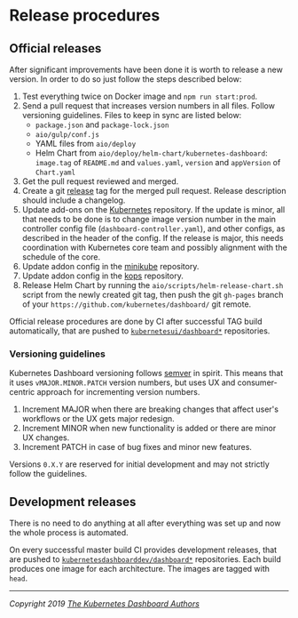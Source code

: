 # Release procedures

## Official releases

After significant improvements have been done it is worth to release a new version. In order to do so just follow the steps described below:

1. Test everything twice on Docker image and `npm run start:prod`.
2. Send a pull request that increases version numbers in all files. Follow versioning guidelines. Files to keep in sync are listed below:
    * `package.json` and `package-lock.json`
    * `aio/gulp/conf.js`
    * YAML files from `aio/deploy`
    * Helm Chart from `aio/deploy/helm-chart/kubernetes-dashboard`: `image.tag` of `README.md` and `values.yaml`, `version` and `appVersion` of `Chart.yaml`
3. Get the pull request reviewed and merged.
4. Create a git [release](https://github.com/kubernetes/dashboard/releases/) tag for the merged pull request. Release description should include a changelog.
5. Update add-ons on the [Kubernetes](https://github.com/kubernetes/kubernetes/tree/master/cluster/addons/dashboard) repository. If the update is minor, all that needs to be done is to change image version number in the main controller config file (`dashboard-controller.yaml`), and other configs, as described in the header of the config. If the release is major, this needs coordination with Kubernetes core team and possibly alignment with the schedule of the core.
6. Update addon config in the [minikube](https://github.com/kubernetes/minikube/tree/master/deploy/addons) repository.
7. Update addon config in the [kops](https://github.com/kubernetes/kops/tree/master/addons/kubernetes-dashboard) repository.
8. Release Helm Chart by running the `aio/scripts/helm-release-chart.sh` script from the newly created git tag, then push the git `gh-pages` branch of your `https://github.com/kubernetes/dashboard/` git remote.

Official release procedures are done by CI after successful TAG build automatically, that are pushed to [`kubernetesui/dashboard*`](https://hub.docker.com/u/kubernetesui) repositories.

### Versioning guidelines

Kubernetes Dashboard versioning follows [semver](http://semver.org/) in spirit. This means that it uses `vMAJOR.MINOR.PATCH` version numbers, but uses UX and consumer-centric approach for incrementing version numbers.

1. Increment MAJOR when there are breaking changes that affect user's workflows or the UX gets major redesign.
2. Increment MINOR when new functionality is added or there are minor UX changes.
3. Increment PATCH in case of bug fixes and minor new features.

Versions `0.X.Y` are reserved for initial development and may not strictly follow the guidelines.

## Development releases

There is no need to do anything at all after everything was set up and now the whole process is automated.

On every successful master build CI provides development releases, that are pushed to [`kubernetesdashboarddev/dashboard*`](https://hub.docker.com/u/kubernetesdashboarddev) repositories. Each build produces one image for each architecture. The images are tagged with `head`.

----
_Copyright 2019 [The Kubernetes Dashboard Authors](https://github.com/kubernetes/dashboard/graphs/contributors)_
